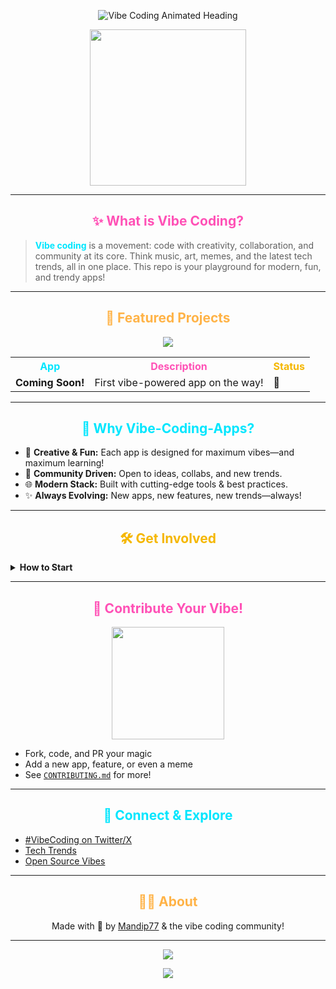 <!-- Vibe-Coding-Apps README: Modern, Animated, and Colorful -->

<p align="center">
  <img src="https://readme-typing-svg.herokuapp.com?font=Fira+Code&weight=700&size=35&pause=1000&color=FF51B6&vCenter=true&width=700&height=70&lines=Welcome+to+Vibe-Coding-Apps!;Where+Creativity+%26+Code+Collide;Let%E2%80%99s+Vibe+%F0%9F%8E%B5" alt="Vibe Coding Animated Heading"/>
</p>

<p align="center">
  <img src="https://media.giphy.com/media/v1.Y2lkPTc5MGI3NjExcHZldWZyMmttcmM2b2VvcnJ0emR2aG0zZTZrb2w2d2R4b3R5d2hxdiZlcD12MV9naWZzX3NlYXJjaCZjdD1n/g9582DNuQppxC/giphy.gif" width="250" />
</p>

---

<h2 align="center"><span style="color:#FF51B6">✨ What is Vibe Coding?</span></h2>

> <span style="color:#00E6FE"><b>Vibe coding</b></span> is a movement: code with creativity, collaboration, and community at its core. Think music, art, memes, and the latest tech trends, all in one place. This repo is your playground for modern, fun, and trendy apps!

---

<h2 align="center"><span style="color:#FFB347">🚀 Featured Projects</span></h2>

<div align="center">
  <img src="https://readme-typing-svg.herokuapp.com?font=Fira+Code&duration=2500&pause=1000&color=F5B700&center=true&vCenter=true&width=435&lines=New+apps+dropping+soon...;Stay+tuned+for+vibes!" />
</div>

<table align="center">
  <tr>
    <th style="color:#00E6FE">App</th>
    <th style="color:#FF51B6">Description</th>
    <th style="color:#F5B700">Status</th>
  </tr>
  <tr>
    <td><b>Coming Soon!</b></td>
    <td>First vibe-powered app on the way!</td>
    <td>🚧</td>
  </tr>
</table>

---

<h2 align="center"><span style="color:#00E6FE">🌈 Why Vibe-Coding-Apps?</span></h2>

<ul>
  <li>🎨 <b>Creative & Fun:</b> Each app is designed for maximum vibes—and maximum learning!</li>
  <li>💬 <b>Community Driven:</b> Open to ideas, collabs, and new trends.</li>
  <li>🌐 <b>Modern Stack:</b> Built with cutting-edge tools & best practices.</li>
  <li>✨ <b>Always Evolving:</b> New apps, new features, new trends—always!</li>
</ul>

---

<h2 align="center"><span style="color:#F5B700">🛠️ Get Involved</span></h2>

<details>
  <summary><b>How to Start</b></summary>
  <ol>
    <li>Fork & clone this repo</li>
    <li>Explore the <code>/apps</code> directory (coming soon!)</li>
    <li>Read each app’s README for setup</li>
    <li>Submit your own vibe app or feature!</li>
  </ol>
</details>

---

<h2 align="center"><span style="color:#FF51B6">🤝 Contribute Your Vibe!</span></h2>

<div align="center">
  <img src="https://media.giphy.com/media/v1.Y2lkPTc5MGI3NjExcHZldWZyMmttcmM2b2VvcnJ0emR2aG0zZTZrb2w2d2R4b3R5d2hxdiZlcD12MV9naWZzX3NlYXJjaCZjdD1n/l41K2VjvE6U7hQ1lC/giphy.gif" width="180" />
</div>

- Fork, code, and PR your magic
- Add a new app, feature, or even a meme
- See [`CONTRIBUTING.md`](CONTRIBUTING.md) for more!

---

<h2 align="center"><span style="color:#00E6FE">🔗 Connect & Explore</span></h2>

<ul>
  <li><a href="https://twitter.com/search?q=vibe%20coding">#VibeCoding on Twitter/X</a></li>
  <li><a href="https://trends.google.com/trends/?q=technology">Tech Trends</a></li>
  <li><a href="https://github.com/topics/vibe">Open Source Vibes</a></li>
</ul>

---

<h2 align="center"><span style="color:#FFB347">🧑‍💻 About</span></h2>

<p align="center">Made with 💖 by <a href="https://github.com/Mandip77">Mandip77</a> & the vibe coding community!</p>

---

<p align="center">
  <img src="https://readme-typing-svg.herokuapp.com?font=Fira+Code&duration=2500&pause=1000&color=FF51B6&center=true&vCenter=true&width=600&lines=Code+to+the+beat+of+the+future.;Make+it+fun%2C+make+it+yours%2C+make+it+a+vibe!" />
</p>

<p align="center">
  <img src="https://capsule-render.vercel.app/api?type=waving&color=gradient&height=120&section=footer"/>
</p>
